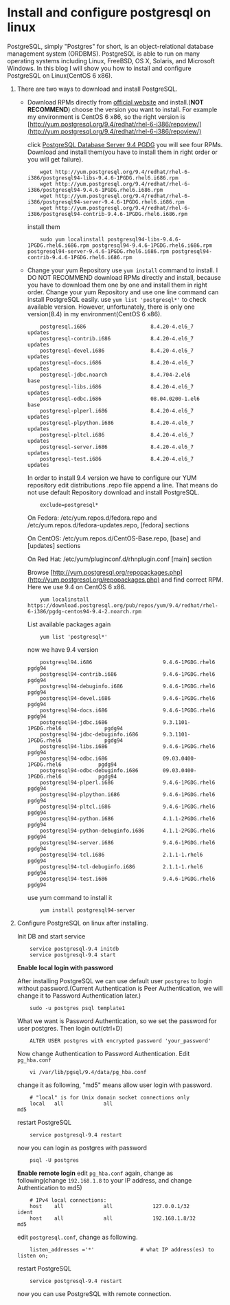 # Install and configure postgresql on linux

PostgreSQL, simply "Postgres" for short, is an object-relational database
management system (ORDBMS). PostgreSQL is able to run on many operating systems
including Linux, FreeBSD, OS X, Solaris, and Microsoft Windows. In this blog I
will show you how to install and configure PostgreSQL on Linux(CentOS 6 x86).

1. There are two ways to download and install PostgreSQL.
    * Download RPMs directly from [official website](http://yum.postgresql.org/rpmchart.php)
    and install.(**NOT RECOMMEND**)
        choose the version you want to install. For example my environment is CentOS 6 x86, so the right version is [http://yum.postgresql.org/9.4/redhat/rhel-6-i386/repoview/](http://yum.postgresql.org/9.4/redhat/rhel-6-i386/repoview/)

        click [PostgreSQL Database Server 9.4 PGDG](http://yum.postgresql.org/9.4/redhat/rhel-6-i386/repoview/postgresqldbserver94.group.html)
        you will see four RPMs. Download and install them(you have to install them in right order or you will get failure).
        ```
            wget http://yum.postgresql.org/9.4/redhat/rhel-6-i386/postgresql94-libs-9.4.6-1PGDG.rhel6.i686.rpm
            wget http://yum.postgresql.org/9.4/redhat/rhel-6-i386/postgresql94-9.4.6-1PGDG.rhel6.i686.rpm
            wget http://yum.postgresql.org/9.4/redhat/rhel-6-i386/postgresql94-server-9.4.6-1PGDG.rhel6.i686.rpm
            wget http://yum.postgresql.org/9.4/redhat/rhel-6-i386/postgresql94-contrib-9.4.6-1PGDG.rhel6.i686.rpm

        ```
        install them
        ```
            sudo yum localinstall postgresql94-libs-9.4.6-1PGDG.rhel6.i686.rpm postgresql94-9.4.6-1PGDG.rhel6.i686.rpm postgresql94-server-9.4.6-1PGDG.rhel6.i686.rpm postgresql94-contrib-9.4.6-1PGDG.rhel6.i686.rpm
        ```
    * Change your yum Repository use ``yum install`` command to install.
        I DO NOT RECOMMEND download RPMs directly and install, because you have to download them one by one and install them in right order.
         Change your yum Repository and use one line command can install PostgreSQL easily.
        use ``yum list 'postgresql*'`` to check available version.
        However, unfortunately, there is only one version(8.4) in my environment(CentOS 6 x86).
        ```
            postgresql.i686                     8.4.20-4.el6_7               updates
            postgresql-contrib.i686             8.4.20-4.el6_7               updates
            postgresql-devel.i686               8.4.20-4.el6_7               updates
            postgresql-docs.i686                8.4.20-4.el6_7               updates
            postgresql-jdbc.noarch              8.4.704-2.el6                base
            postgresql-libs.i686                8.4.20-4.el6_7               updates
            postgresql-odbc.i686                08.04.0200-1.el6             base
            postgresql-plperl.i686              8.4.20-4.el6_7               updates
            postgresql-plpython.i686            8.4.20-4.el6_7               updates
            postgresql-pltcl.i686               8.4.20-4.el6_7               updates
            postgresql-server.i686              8.4.20-4.el6_7               updates
            postgresql-test.i686                8.4.20-4.el6_7               updates
        ```
        In order to install 9.4 version we have to configure our YUM repository
        edit distributions .repo file append a line. That means do not use default Repository download and install PostgreSQL.
        ```
            exclude=postgresql*
        ```
        On Fedora: /etc/yum.repos.d/fedora.repo and /etc/yum.repos.d/fedora-updates.repo, [fedora] sections

        On CentOS: /etc/yum.repos.d/CentOS-Base.repo, [base] and [updates] sections

        On Red Hat: /etc/yum/pluginconf.d/rhnplugin.conf [main] section

        Browse [http://yum.postgresql.org/repopackages.php](http://yum.postgresql.org/repopackages.php) and find correct RPM. Here we use 9.4 on CentOS 6 x86.

        ```
            yum localinstall https://download.postgresql.org/pub/repos/yum/9.4/redhat/rhel-6-i386/pgdg-centos94-9.4-2.noarch.rpm
        ```
        List available packages again
        ```
            yum list 'postgresql*'
        ```
        now we have 9.4 version
        ```
            postgresql94.i686                       9.4.6-1PGDG.rhel6                 pgdg94
            postgresql94-contrib.i686               9.4.6-1PGDG.rhel6                 pgdg94
            postgresql94-debuginfo.i686             9.4.6-1PGDG.rhel6                 pgdg94
            postgresql94-devel.i686                 9.4.6-1PGDG.rhel6                 pgdg94
            postgresql94-docs.i686                  9.4.6-1PGDG.rhel6                 pgdg94
            postgresql94-jdbc.i686                  9.3.1101-1PGDG.rhel6              pgdg94
            postgresql94-jdbc-debuginfo.i686        9.3.1101-1PGDG.rhel6              pgdg94
            postgresql94-libs.i686                  9.4.6-1PGDG.rhel6                 pgdg94
            postgresql94-odbc.i686                  09.03.0400-1PGDG.rhel6            pgdg94
            postgresql94-odbc-debuginfo.i686        09.03.0400-1PGDG.rhel6            pgdg94
            postgresql94-plperl.i686                9.4.6-1PGDG.rhel6                 pgdg94
            postgresql94-plpython.i686              9.4.6-1PGDG.rhel6                 pgdg94
            postgresql94-pltcl.i686                 9.4.6-1PGDG.rhel6                 pgdg94
            postgresql94-python.i686                4.1.1-2PGDG.rhel6                 pgdg94
            postgresql94-python-debuginfo.i686      4.1.1-2PGDG.rhel6                 pgdg94
            postgresql94-server.i686                9.4.6-1PGDG.rhel6                 pgdg94
            postgresql94-tcl.i686                   2.1.1-1.rhel6                     pgdg94
            postgresql94-tcl-debuginfo.i686         2.1.1-1.rhel6                     pgdg94
            postgresql94-test.i686                  9.4.6-1PGDG.rhel6                 pgdg94
        ```
        use yum command to install it
        ```
            yum install postgresql94-server
        ```
2. Configure PostgreSQL on linux after installing.

    Init DB and start service
    ```
        service postgresql-9.4 initdb
        service postgresql-9.4 start
    ```
    **Enable local login with password**

    After installing PostgreSQL we can use default user ``postgres`` to login without password.(Current Authentication
    is Peer Authentication, we will change it to Password Authentication later.)
    ```
        sudo -u postgres psql template1
    ```
    What we want is Password Authentication, so we set the password for user postgres. Then login out(ctrl+D)
    ```
        ALTER USER postgres with encrypted password 'your_password'
    ```
    Now change Authentication to Password Authentication. Edit ``pg_hba.conf``
    ```
        vi /var/lib/pgsql/9.4/data/pg_hba.conf
    ```
    change it as following, "md5" means allow user login with password.
    ```
        # "local" is for Unix domain socket connections only
        local   all             all                                     md5
    ```
    restart PostgreSQL
    ```
        service postgresql-9.4 restart
    ```
    now you can login as postgres with password
    ```
        psql -U postgres
    ```
    **Enable remote login**
    edit ``pg_hba.conf`` again, change as following(change ``192.168.1.8`` to your IP address, and
    change Authentication to md5)
    ```
        # IPv4 local connections:
        host    all             all             127.0.0.1/32            ident
        host    all             all             192.168.1.8/32          md5
    ```
    edit ``postgresql.conf``, change as following.
    ```
        listen_addresses ='*'               # what IP address(es) to listen on;
    ```
    restart PostgreSQL
    ```
        service postgresql-9.4 restart
    ```
    now you can use PostgreSQL with remote connection.